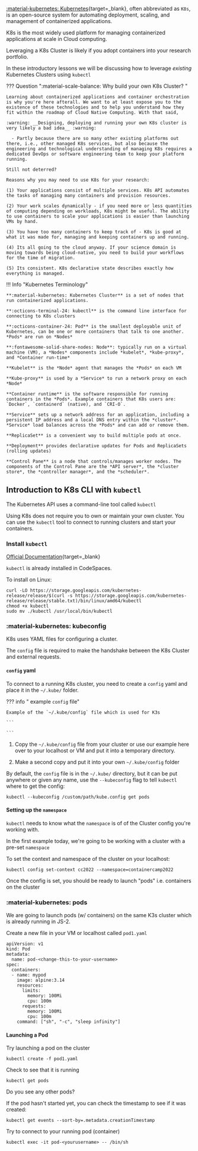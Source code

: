 [:material-kubernetes: Kubernetes](https://kubernetes.io/docs/concepts/overview/what-is-kubernetes/){target=_blank}, often abbreviated as `K8s`, is an open-source system for automating deployment, scaling, and management of containerized applications.

K8s is the most widely used platform for managing containerized applications at scale in Cloud computing.

Leveraging a K8s Cluster is likely if you adopt containers into your research portfolio.

In these introductory lessons we will be discussing how to leverage *existing* Kubernetes Clusters using `kubectl`

??? Question ":material-scale-balance: Why build your own K8s Cluster? "

    Learning about containerized applications and container orchestration is why you're here afterall. We want to at least expose you to the existence of these technologies and to help you understand how they fit within the roadmap of Cloud Native Computing. With that said,

    :warning: __Designing, deploying and running your own K8s cluster is very likely a bad idea__ :warning:
    
      - Partly because there are so many other existing platforms out there, i.e., other managed K8s services, but also because the engineering and technological understanding of managing K8s requires a dedicated DevOps or software engineering team to keep your platform running.

    Still not deterred?

    Reasons why you may need to use K8s for your research:

    (1) Your applications consist of multiple services. K8s API automates the tasks of managing many containers and provision resources. 

    (2) Your work scales dynamically - if you need more or less quantities of computing depending on workloads, K8s might be useful. The ability to use containers to scale your applications is easier than launching VMs by hand.

    (3) You have too many containers to keep track of - K8s is good at what it was made for, managing and keeping containers up and running. 

    (4) Its all going to the cloud anyway. If your science domain is moving towards being cloud-native, you need to build your workflows for the time of migration.

    (5) Its consistent. K8s declarative state describes exactly how everything is managed.

!!! Info "Kubernetes Terminology"

    **:material-kubernetes: Kubernetes Cluster** is a set of nodes that run containerized applications.

    **:octicons-terminal-24: kubectl** is the command line interface for connecting to K8s clusters

    **:octicons-container-24: Pod** is the smallest deployable unit of Kubernetes, can be one or more containers that talk to one another. *Pods* are run on *Nodes*

    **:fontawesome-solid-share-nodes: Node**: typically run on a virtual machine (VM), a *Nodes* components include *kubelet*, *kube-proxy*, and *Container run-time*
    
    **Kubelet** is the *Node* agent that manages the *Pods* on each VM
    
    **Kube-proxy** is used by a *Service* to run a network proxy on each *Node*
    
    **Container runtime** is the software responsible for running containers in the *Pods*. Example containers that K8s users are: `Docker`, `containerd` (native), and `CRI-O`.
    
    **Service** sets up a network address for an application, including a persistent IP address and a local DNS entry within the *cluster*. *Service* load balances across the *Pods* and can add or remove them.

    **ReplicaSet** is a convenient way to build multiple pods at once.

    **Deployment** provides declarative updates for Pods and ReplicaSets (rolling updates)
    
    **Control Pane** is a node that controls/manages worker nodes. The components of the Control Pane are the *API server*, the *cluster store*, the *controller manager*, and the *scheduler*.
    

## Introduction to K8s CLI with `kubectl`

The Kubernetes API uses a command-line tool called `kubectl`

Using K8s does not require you to own or maintain your own cluster. You can use the `kubectl` tool to connect to running clusters and start your containers.

### Install `kubectl`

[Official Documentation](https://kubernetes.io/docs/tasks/tools/){target=_blank}

`kubectl` is already installed in CodeSpaces.

To install on Linux:

```
curl -LO https://storage.googleapis.com/kubernetes-release/release/$(curl -s https://storage.googleapis.com/kubernetes-release/release/stable.txt)/bin/linux/amd64/kubectl
chmod +x kubectl
sudo mv ./kubectl /usr/local/bin/kubectl
```

### :material-kubernetes: kubeconfig 

K8s uses YAML files for configuring a cluster. 

The `config` file is required to make the handshake between the K8s Cluster and external requests.

#### `config` yaml

To connect to a running K8s cluster, you need to create a `config` yaml and place it in the `~/.kube/` folder.

??? info " example `config` file"

    Example of the `~/.kube/config` file which is used for K3s
    
    ```
   
    ```

1. Copy the `~/.kube/config` file from your cluster or use our example here over to your localhost or VM and put it into a temporary directory.

2. Make a second copy and put it into your own `~/.kube/config` folder

By default, the `config` file is in the `~/.kube/` directory, but it can be put anywhere or given any name, use the `--kubeconfig` flag to tell `kubectl` where to get the config:

```
kubectl --kubeconfig /custom/path/kube.config get pods
```

#### Setting up the `namespace`

`kubectl` needs to know what the `namespace` is of of the Cluster config you're working with. 

In the first example today, we're going to be working with a cluster with a pre-set `namespace`

To set the context and namespace of the cluster on your localhost:

```
kubectl config set-context cc2022 --namespace=containercamp2022
```

Once the config is set, you should be ready to launch "pods" i.e. containers on the cluster

### :material-kubernetes: pods

We are going to launch pods (w/ containers) on the same K3s cluster which is already running in JS-2.

Create a new file in your VM or localhost called `pod1.yaml` 

```
apiVersion: v1
kind: Pod
metadata:
  name: pod-<change-this-to-your-username>
spec:
  containers:
  - name: mypod
    image: alpine:3.14
    resources:
      limits:
        memory: 100Mi
        cpu: 100m
      requests:
        memory: 100Mi
        cpu: 100m
    command: ["sh", "-c", "sleep infinity"]
```

#### Launching a Pod

Try launching a pod on the cluster

```
kubectl create -f pod1.yaml
```

Check to see that it is running

```
kubectl get pods
```

Do you see any other pods?

If the pod hasn't started yet, you can check the timestamp to see if it was created:

```
kubectl get events --sort-by=.metadata.creationTimestamp
```

Try to connect to your running pod (container)

```
kubectl exec -it pod-<yourusername> -- /bin/sh
```

####

